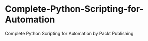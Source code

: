 # Complete-Python-Scripting-for-Automation
Complete Python Scripting for Automation by Packt Publishing
